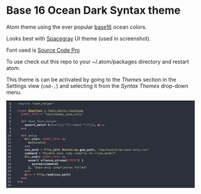 # Base 16 Ocean Dark Syntax theme

Atom theme using the ever popular [base16][base16] ocean colors.

Looks best with [Spacegray][spacegray-atom] UI theme (used in screenshot).

Font used is [Source Code Pro][source-code-pro]

To use check out this repo to your ~/.atom/packages directory and restart atom.

This theme is can be activated by going to
the _Themes_ section in the Settings view (`cmd-,`) and selecting it from the
_Syntax Themes_ drop-down menu.

![](https://github.com/lynnwallenstein/base16-ocean-dark-theme/blob/master/sample-screenshot.png?raw=true)

[base16]: http://chriskempson.github.io/base16/#ocean
[spacegray-atom]: https://github.com/lynnwallenstein/atom-spacegray
[source-code-pro]: http://www.google.com/fonts/specimen/Source+Code+Pro
